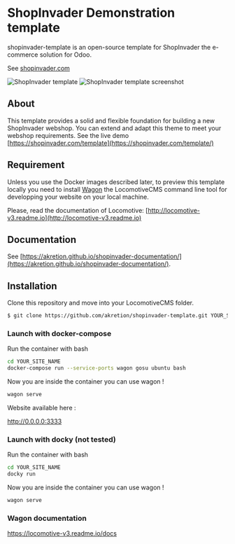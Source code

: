 # ShopInvader Demonstration template

shopinvader-template is an open-source template for ShopInvader the
e-commerce solution for Odoo.

See [shopinvader.com](https://shopinvader.com)

![ShopInvader template](https://imgur.com/7PiaRFZ)
![ShopInvader template screenshot](https://imgur.com/7PiaRFZ "shopinvader template screenshot")

## About
This template provides a solid and flexible foundation for building a new
ShopInvader webshop. You can extend and adapt this theme to meet your webshop requirements.
See the live demo [https://shopinvader.com/template](https://shopinvader.com/template/)

## Requirement

Unless you use the Docker images described later, to preview this template locally you need to install
[Wagon](https://github.com/locomotivecms/wagon) the LocomotiveCMS command line
tool for developping your website on your local machine.

Please, read the documentation of Locomotive:
[http://locomotive-v3.readme.io](http://locomotive-v3.readme.io)

## Documentation

See [https://akretion.github.io/shopinvader-documentation/](https://akretion.github.io/shopinvader-documentation/).

## Installation

Clone this repository and move into your LocomotiveCMS folder.

```bash
$ git clone https://github.com/akretion/shopinvader-template.git YOUR_SITE_NAME
```

### Launch with docker-compose

Run the container with bash

```bash
cd YOUR_SITE_NAME
docker-compose run --service-ports wagon gosu ubuntu bash
```

Now you are inside the container you can use wagon !

```bash
wagon serve
```
Website available here :

http://0.0.0.0:3333

### Launch with docky (not tested)

Run the container with bash

```bash
cd YOUR_SITE_NAME
docky run
```

Now you are inside the container you can use wagon !

```bash
wagon serve
```

### Wagon documentation

https://locomotive-v3.readme.io/docs

